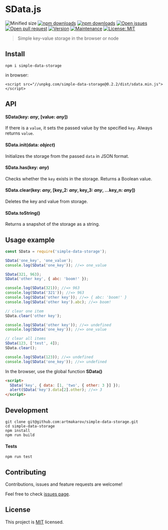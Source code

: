 # SData.js
![Minified size](https://img.shields.io/github/size/artmakarov/simple-data-storage/dist/sdata.min.js.svg)
[![npm downloads](https://img.shields.io/npm/dw/simple-data-storage.svg)](https://npm-stat.com/charts.html?package=simple-data-storage&from=2020-03-19)
[![npm downloads](https://img.shields.io/npm/dm/simple-data-storage.svg)](https://npm-stat.com/charts.html?package=simple-data-storage&from=2020-03-19)
[![Open issues](https://img.shields.io/github/issues-raw/artmakarov/simple-data-storage.svg)](https://github.com/artmakarov/simple-data-storage/issues)
[![Open pull request](https://img.shields.io/github/issues-pr-raw/artmakarov/simple-data-storage.svg)](https://github.com/artmakarov/simple-data-storage/pulls)
[![Version](https://img.shields.io/npm/v/simple-data-storage.svg)](https://www.npmjs.com/package/simple-data-storage)
[![Maintenance](https://img.shields.io/badge/Maintained%3F-yes-green.svg)](https://github.com/artmakarov/simple-data-storage/graphs/commit-activity)
[![License: MIT](https://img.shields.io/github/license/artmakarov/simple-data-storage.svg)](https://github.com/artmakarov/simple-data-storage/blob/master/LICENSE)

> Simple key-value storage in the browser or node


## Install

```shell script
npm i simple-data-storage
```

in browser:

```
<script src="//unpkg.com/simple-data-storage@0.2.2/dist/sdata.min.js"></script>
```


## API

#### SData(key: _any_, [value: _any_])

If there is a `value`, it sets the passed value by the specified `key`. Always returns `value`.

#### SData.init(data: _object_)

Initializes the storage from the passed `data` in JSON format.

#### SData.has(key: _any_)

Checks whether the `key` exists in the storage.
Returns a Boolean value.

#### SData.clear(key: _any_, [key_2: _any_, key_3: _any_, ...key_n: _any_])

Deletes the key and value from storage.

#### SData.toString()

Returns a snapshot of the storage as a string.


## Usage example

```js
const SData = require('simple-data-storage');

SData('one_key', 'one_value');
console.log(SData('one_key')); //=> one_value

SData(321, 963);
SData('other key', { abc: 'boom!' });

console.log(SData(321)); //=> 963
console.log(SData('321')); //=> 963
console.log(SData('other key')); //=> { abc: 'boom!' }
console.log(SData('other key').abc); //=> boom!

// clear one item
SData.clear('other key');

console.log(SData('other key')); //=> undefined
console.log(SData('one_key')); //=> one_value

// clear all items
SData(123, ['test', 4]);
SData.clear();

console.log(SData(123)); //=> undefined
console.log(SData('one_key')); //=> undefined
```

In the browser, use the global function **SData()**

```html
<script>
  SData('key', { data: [1, 'two', { other: 3 }] });
  alert(SData('key').data[2].other); //=> 3
</script>
```

## Development

```shell script
git clone git@github.com:artmakarov/simple-data-storage.git
cd simple-data-storage
npm install
npm run build
```

#### Tests

```shell script
npm run test
```


## Contributing

Contributions, issues and feature requests are welcome!

Feel free to check [issues page](https://github.com/artmakarov/simple-data-storage/issues).


## License

This project is [MIT](https://github.com/artmakarov/simple-data-storage/blob/master/LICENSE) licensed.

